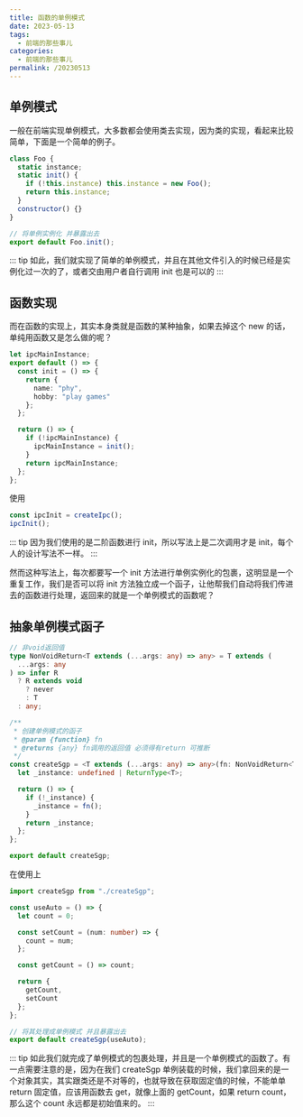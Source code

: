 ```yaml
---
title: 函数的单例模式
date: 2023-05-13
tags:
  - 前端的那些事儿
categories:
  - 前端的那些事儿
permalink: /20230513
---
```


## 单例模式

一般在前端实现单例模式，大多数都会使用类去实现，因为类的实现，看起来比较简单，下面是一个简单的例子。

```js
class Foo {
  static instance;
  static init() {
    if (!this.instance) this.instance = new Foo();
    return this.instance;
  }
  constructor() {}
}

// 将单例实例化 并暴露出去
export default Foo.init();
```

::: tip
如此，我们就实现了简单的单例模式，并且在其他文件引入的时候已经是实例化过一次的了，或者交由用户者自行调用 init 也是可以的
:::

## 函数实现

而在函数的实现上，其实本身类就是函数的某种抽象，如果去掉这个 new 的话，单纯用函数又是怎么做的呢？

```ts
let ipcMainInstance;
export default () => {
  const init = () => {
    return {
      name: "phy",
      hobby: "play games"
    };
  };

  return () => {
    if (!ipcMainInstance) {
      ipcMainInstance = init();
    }
    return ipcMainInstance;
  };
};
```

使用

```ts
const ipcInit = createIpc();
ipcInit();
```

::: tip
因为我们使用的是二阶函数进行 init，所以写法上是二次调用才是 init，每个人的设计写法不一样。
:::

然而这种写法上，每次都要写一个 init 方法进行单例实例化的包裹，这明显是一个重复工作，我们是否可以将 init 方法独立成一个函子，让他帮我们自动将我们传进去的函数进行处理，返回来的就是一个单例模式的函数呢？

## 抽象单例模式函子

```ts
// 非void返回值
type NonVoidReturn<T extends (...args: any) => any> = T extends (
  ...args: any
) => infer R
  ? R extends void
    ? never
    : T
  : any;

/**
 * 创建单例模式的函子
 * @param {function} fn
 * @returns {any} fn调用的返回值 必须得有return 可推断
 */
const createSgp = <T extends (...args: any) => any>(fn: NonVoidReturn<T>) => {
  let _instance: undefined | ReturnType<T>;

  return () => {
    if (!_instance) {
      _instance = fn();
    }
    return _instance;
  };
};

export default createSgp;
```

在使用上

```ts
import createSgp from "./createSgp";

const useAuto = () => {
  let count = 0;

  const setCount = (num: number) => {
    count = num;
  };

  const getCount = () => count;

  return {
    getCount,
    setCount
  };
};

// 将其处理成单例模式 并且暴露出去
export default createSgp(useAuto);
```

::: tip
如此我们就完成了单例模式的包裹处理，并且是一个单例模式的函数了。有一点需要注意的是，因为在我们 createSgp 单例装载的时候，我们拿回来的是一个对象其实，其实跟类还是不对等的，也就导致在获取固定值的时候，不能单单 return 固定值，应该用函数去 get，就像上面的 getCount，如果 return count，那么这个 count 永远都是初始值来的。
:::
